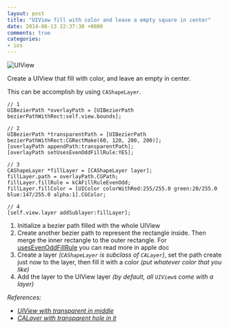```yaml
---
layout: post
title: "UIView fill with color and leave a empty square in center"
date: 2014-06-13 22:37:38 +0800
comments: true
categories: 
- ios
---
```


![UIView](http://jslim89.github.com/images/posts/2014-06-13-uiview-fill-with-color-and-leave-a-empty-square-in-center/uiview.png)

Create a UIView that fill with color, and leave an empty in center.

This can be accomplish by using `CAShapeLayer`.

```obj-c
// 1
UIBezierPath *overlayPath = [UIBezierPath bezierPathWithRect:self.view.bounds];

// 2
UIBezierPath *transparentPath = [UIBezierPath bezierPathWithRect:CGRectMake(60, 120, 200, 200)];
[overlayPath appendPath:transparentPath];
[overlayPath setUsesEvenOddFillRule:YES];

// 3
CAShapeLayer *fillLayer = [CAShapeLayer layer];
fillLayer.path = overlayPath.CGPath;
fillLayer.fillRule = kCAFillRuleEvenOdd;
fillLayer.fillColor = [UIColor colorWithRed:255/255.0 green:20/255.0 blue:147/255.0 alpha:1].CGColor;

// 4
[self.view.layer addSublayer:fillLayer];
```

1. Initialize a bezier path filled with the whole UIView
2. Create another bezier path to represent the rectangle inside. Then merge the inner rectangle to the outer rectangle.
For [usesEvenOddFillRule](https://developer.apple.com/library/ios/documentation/uikit/reference/UIBezierPath_class/Reference/Reference.html#//apple_ref/occ/instp/UIBezierPath/usesEvenOddFillRule) you can read more in apple doc
3. Create a layer _(`CAShapeLayer` is subclass of `CALayer`)_, set the path create just now to the layer, then fill it with a color _(put whatever color that you like)_
4. Add the layer to the UIView layer _(by default, all `UIView`s come with a layer)_

_References:_

* _[UIView with transparent in middle](http://stackoverflow.com/questions/24196784/uiview-with-transparent-in-middle/24197290#24197290)_
* _[CALayer with transparent hole in it](http://stackoverflow.com/questions/16512761/calayer-with-transparent-hole-in-it/16518739#16518739)_
